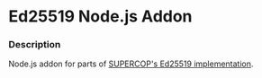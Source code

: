 # Ed25519 Node.js Addon

### Description
Node.js addon for parts of [SUPERCOP's Ed25519 implementation](https://bench.cr.yp.to/supercop.html).
